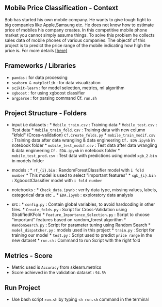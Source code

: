 Mobile Price Classification - Context
---------------------------------------------------
Bob has started his own mobile company. He wants to give tough fight to big companies like Apple,Samsung etc.
He does not know how to estimate price of mobiles his company creates. In this competitive mobile phone market you cannot simply assume things. To solve this problem he collects sales data of mobile phones of various companies.
The objectif of this project is to predict the price range of the mobile indicating how high the price is.
For more details [[here]](https://www.kaggle.com/iabhishekofficial/mobile-price-classification)


Frameworks / Libraries
---------------------------------------------------
* `pandas` : for data processing
* `seaborn & matplotlib` : for data visualization
* `scikit-learn` : for model selection, metrics, ml algorithm
* `xgboost` : for using xgboost classifier
* `argparse` : for parsing command Cf. `run.sh`


Project Structure - Folders
----------------------------------------------------
* input i.e datasets :
        * `Mobile_train.csv` : Training data
        * `Mobile_test.csv` : Test data
        * `Mobile_train_fold.csv` : Training data with new column "kfold" (Cross-validation) `Cf.Create_folds.py`
        * `mobile_train_modif.csv` : Training data after data wrangling & data engineering `Cf. EDA.ipynb` in notebook folder
        * `mobile_test_modif.csv` :  Test data after data wrangling & data engineering `Cf. EDA.ipynb` in notebook folder
        * `mobile_test_pred.csv` : Test data with predictions using model `xgb_2.bin` in models folder

* models : 
        * `rf_{i}.bin` : RandomForestClassifier model with `i fold number`
            * This model is used to select "important features"
        * `xgb_{i}.bin` : XgboostClassifier model with `i fold number`

* notebooks : 
        * `Check_data.ipynb` : verify data type, missing values, labels, categorical data etc .. 
        * `EDA.ipynb` : exploratory data analysis

* src :
        * `config.py` : Contain global variables, to avoid hardcoding in other files.
        * `Create_folds.py` : Script for Cross-Validation using StratifiedKFold
        * `Feature_Importance_Selection.py` : Script to choose "important" features based on random_forest algorithm
        * `RandomSearch.py` : Script for parameter tuning using Random Search 
        * `model_dispatcher.py` : models used in this project
        * `train.py` : Script for training our model
        * `test.py` : Script used to predict `price range` in the new dataset
        * `run.sh` : Command to run Script with the right fold


Metrics - Score
--------------------------------------
* Metric used is `Accuracy` from sklearn.metrics 
* Score achieved in the validation dataset : `94.5%`


Run Project
--------------------------------------
* Use bash script `run.sh` by typing `sh run.sh` command in the terminal
